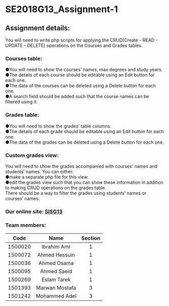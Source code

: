 # SE2018G13_Assignment-1
## Assignment details:

You will need to write php scripts for applying the CRUD(Create - READ - UPDATE - DELETE) operations on the Courses and Grades tables.

### Courses table:
●You will need to show the courses’ names, max degrees and study years.<br/>
●The details of each course should be editable using an Edit button for each one.<br/>
●The data of the courses can be deleted using a Delete button for each one.<br/>
●A search field should be added such that the course names can be filtered using it.<br/>

### Grades table:
●You will need to show the grades’ table columns.<br/>
●The details of each grade should be editable using an Edit button for each one.<br/>
●The data of the grades can be deleted using a Delete button for each one.<br/>

### Custom grades view:
You will need to show the grades accompanied with courses’ names and students’ names. You can either:<br/>
●make a separate php file for this view. <br/>
●edit the grades view such that you can show these information in addition to making CRUD operations on the grades table.<br/>
There should be a way to filter the grades using students’ names or courses’ names.


### Our online site: [SISG13](http://www.sisg13.ml/)

### Team members:

| **Code** | **Name** | **Section** |
| :------: | :------: | :------: |
| 1500020 | Ibrahim Amr | 1 |
| 1500072 | Ahmed Hessuin | 1 |
| 1500036 | Ahmed Osama | 1 |
| 1500095 | Ahmed Saeid | 1 |
| 1500269 | Eslam Tarek | 1 |
| 1501393 | Marwan Mostafa | 3 |
| 1501242 | Mohammed Adel | 3 |
